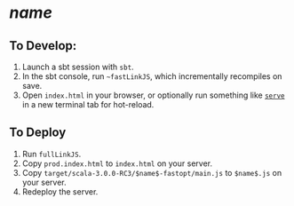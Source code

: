 # $name$

## To Develop:
1. Launch a sbt session with `sbt`.
2. In the sbt console, run `~fastLinkJS`, which incrementally recompiles on save.
3. Open `index.html` in your browser, or optionally run something like [`serve`](https://github.com/AugustNagro/serve) in a new terminal tab for hot-reload.

## To Deploy
1. Run `fullLinkJS`.
2. Copy `prod.index.html` to `index.html` on your server.
3. Copy `target/scala-3.0.0-RC3/$name$-fastopt/main.js` to `$name$.js` on your server.
4. Redeploy the server.